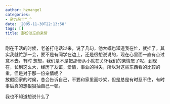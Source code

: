 ```yaml
---
author: hzmangel
categories:
- 杂九杂十^_^
date: '2005-11-30T22:13:58'
tags: []
title: 那份淡忘的亲情
---
```

刚在干活的时候，老爸打电话过来，说了几句，他大概也知道我在忙，就挂了。其实我就忙那一会，要不是有同学在边上，还是很想说说的，现在心里面一直有点过意不去。有时
想想，我们是不是把那份从小就在关怀我们的亲情忘了呢，到现在，长到这么大，经历了友谊，爱情，事业的得失，所以对这些东西看的比较的重，但是对于那一份亲情呢？  
放假回家的时候，总会告诉自己，不要和家里面吵架，但是总是有时忍不住，有时事后真的想狠狠抽自己一顿。

我也不知道想说什么了